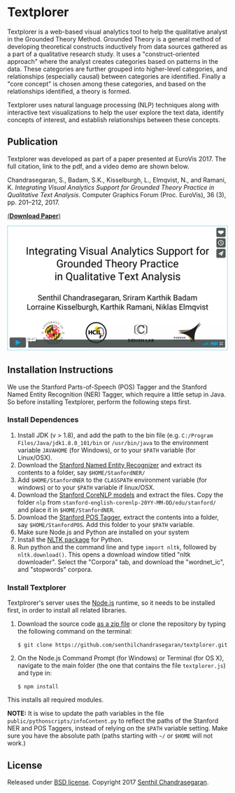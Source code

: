 # Textplorer

Textplorer is a web-based visual analytics tool to help the qualitative analyst in the Grounded Theory Method.
Grounded Theory is a general method of developing theoretical constructs
inductively from data sources gathered as a part of a qualitative
research study.
It uses a "construct-oriented approach" where the analyst creates
categories based on patterns in the data.
These categories are further grouped into higher-level categories, and
relationships (especially causal) between categories are identified.
Finally a "core concept" is chosen among these categories, and based on
the relationships identified, a theory is formed.

Textplorer uses natural language processing (NLP) techniques along with
interactive text visualizations to help the user explore the text data,
identify concepts of interest, and establish relationships between these
concepts.

## Publication
Textplorer was developed as part of a paper presented at EuroVis 2017.
The full citation, link to the pdf, and a video demo are shown below.

Chandrasegaran, S., Badam, S.K., Kisselburgh, L., Elmqvist, N., and
Ramani, K. _Integrating Visual Analytics Support for Grounded Theory
Practice in Qualitative Text Analysis_. Computer Graphics Forum (Proc.
EuroVis), 36 (3), pp. 201–212, 2017.

[(**Download Paper**)](https://senthilchandrasegaran.github.io/pages/pubs/pdfs/gthelper.pdf)

[![Click to play video](./textplorer_video.png)](https://vimeo.com/194922904 "Click to play video")




## Installation Instructions
We use the Stanford Parts-of-Speech (POS) Tagger and the Stanford Named
Entity Recognition (NER) Tagger, which require a little setup in Java.
So before installing Textplorer, perform the following steps first.

### Install Dependences

1. Install JDK (v > 1.8), and add the path to the bin file (e.g.
  `C:/Program Files/Java/jdk1.8.0_101/bin` or `/usr/bin/java` to the environment variable `JAVAHOME` (for Windows), or to your `$PATH` variable (for Linux/OSX).
2. Download the [Stanford Named Entity Recognizer](http://nlp.stanford.edu/software/CRF-NER.html#Download)
  and extract its contents to a folder, say `$HOME/StanfordNER/`
3. Add `$HOME/StanfordNER` to the `CLASSPATH` environment variable (for
   windows) or to your `$PATH` variable if linux/OSX.
4. Download the [Stanford CoreNLP models](http://nlp.stanford.edu/software/stanford-english-corenlp-2018-10-05-models.jar)
  and extract the files. Copy the folder `nlp` from
  `stanford-english-corenlp-20YY-MM-DD/edu/stanford/` and place it in
  `$HOME/StanfordNER`.
5. Download the [Stanford POS Tagger](https://nlp.stanford.edu/software/stanford-postagger-2018-10-16.zip), extract the contents into a folder, say `$HOME/StanfordPOS`. Add this folder to your `$PATH` variable.
6. Make sure Node.js and Python are installed on your system
7. Install the [NLTK package](http://www.nltk.org/install.html) for
  Python.
8. Run python and the command line and type ``import nltk``, followed by
   ``nltk.download()``. This opens a download window titled "nltk
   downloader". Select the "Corpora" tab, and download the "wordnet_ic",
   and "stopwords" corpora.

### Install Textplorer
Textplrorer's server uses the [Node.js](https://nodejs.org/) runtime, so
it needs to be installed first, in order to install all related
libraries.

1. Download the source code
  [as a zip file](https://github.com/senthilchandrasegaran/textplorer/archive/master.zip)
  or clone the repository by typing the following command on the terminal:

   ```shell
   $ git clone https://github.com/senthilchandrasegaran/textplorer.git
   ```

2. On the Node.js Command Prompt (for Windows) or Terminal (for OS X), navigate to the main folder (the one that contains the file `textplorer.js`) and type in:

   ```shell
   $ npm install
   ```

This installs all required modules.

**NOTE:**
It is wise to update the path variables in the file
`public/pythonscripts/infoContent.py` to reflect the paths of the
Stanford NER and POS Taggers, instead of relying on the `$PATH` variable setting. Make sure you have the absolute path (paths starting with `~/` or `$HOME` will not work.)

## License
Released under [BSD license](https://opensource.org/licenses/BSD-3-Clause).
Copyright 2017 [Senthil Chandrasegaran](https://github.com/senthilchandrasegaran).
